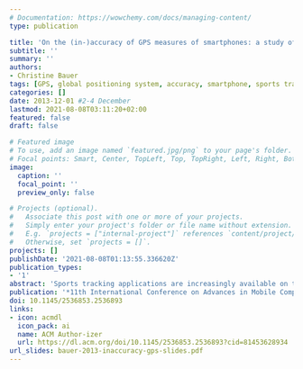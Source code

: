 ```yaml
---
# Documentation: https://wowchemy.com/docs/managing-content/
type: publication

title: 'On the (in-)accuracy of GPS measures of smartphones: a study of running tracking applications'
subtitle: ''
summary: ''
authors:
- Christine Bauer
tags: [GPS, global positioning system, accuracy, smartphone, sports tracking, running tracking, localization, positioning, location-based system]
categories: []
date: 2013-12-01 #2-4 December
lastmod: 2021-08-08T03:11:20+02:00
featured: false
draft: false

# Featured image
# To use, add an image named `featured.jpg/png` to your page's folder.
# Focal points: Smart, Center, TopLeft, Top, TopRight, Left, Right, BottomLeft, Bottom, BottomRight.
image:
  caption: ''
  focal_point: ''
  preview_only: false

# Projects (optional).
#   Associate this post with one or more of your projects.
#   Simply enter your project's folder or file name without extension.
#   E.g. `projects = ["internal-project"]` references `content/project/deep-learning/index.md`.
#   Otherwise, set `projects = []`.
projects: []
publishDate: '2021-08-08T01:13:55.336620Z'
publication_types:
- '1'
abstract: 'Sports tracking applications are increasingly available on the market, and research has recently picked up this topic. Tracking a user’s running track and providing feedback on the performance are among the key features of such applications. However, little attention has been paid to the accuracy of the applications’ localization measurements. In evaluating the nine currently most popular running applications, we found tremendous differences in the GPS measurements. Besides this finding, our study contributes to the scientific knowledge base by qualifying the findings of previous studies concerning accuracy with smartphones’ GPS components.'
publication: '*11th International Conference on Advances in Mobile Computing & Multimedia*'
doi: 10.1145/2536853.2536893
links: 
- icon: acmdl
  icon_pack: ai
  name: ACM Author-izer
  url: https://dl.acm.org/doi/10.1145/2536853.2536893?cid=81453628934
url_slides: bauer-2013-inaccuracy-gps-slides.pdf
---
```

